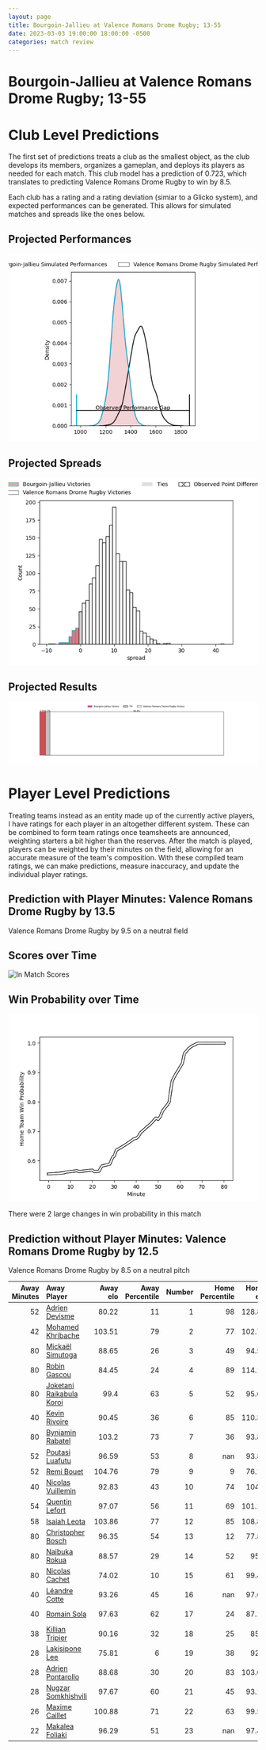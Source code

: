 ```yaml
---  
layout: page  
title: Bourgoin-Jallieu at Valence Romans Drome Rugby; 13-55  
date: 2023-03-03 19:00:00 18:00:00 -0500  
categories: match review  
---
```

# Bourgoin-Jallieu at Valence Romans Drome Rugby; 13-55

# Club Level Predictions


The first set of predictions treats a club as the smallest object, as the club develops its members, organizes a gameplan, and deploys its players as needed for each match. This club model has a prediction of 0.723, which translates to predicting Valence Romans Drome Rugby to win by 8.5.

Each club has a rating and a rating deviation (simiar to a Glicko system), and expected performances can be generated. This allows for simulated matches and spreads like the ones below.
## Projected Performances


![Projected Performances](plots/performances_2023-03-03-ValenceRomansDromeRugby-Bourgoin-Jallieu.png)
## Projected Spreads


![Projected Spreads](plots/spreads_2023-03-03-ValenceRomansDromeRugby-Bourgoin-Jallieu.png)
## Projected Results


![Projected Results](plots/resultbar_2023-03-03-ValenceRomansDromeRugby-Bourgoin-Jallieu.png)
# Player Level Predictions


Treating teams instead as an entity made up of the currently active players, I have ratings for each player in an altogether different system. These can be combined to form team ratings once teamsheets are announced, weighting starters a bit higher than the reserves. After the match is played, players can be weighted by their minutes on the field, allowing for an accurate measure of the team's composition. With these compiled team ratings, we can make predictions, measure inaccuracy, and update the individual player ratings.
## Prediction with Player Minutes: Valence Romans Drome Rugby by 13.5


Valence Romans Drome Rugby by 9.5 on a neutral field
## Scores over Time


![In Match Scores](plots/recap_scores_2023-03-03-ValenceRomansDromeRugby-Bourgoin-Jallieu.png)
## Win Probability over Time


![In Match Predictions](plots/recap_prob_2023-03-03-ValenceRomansDromeRugby-Bourgoin-Jallieu.png)

There were 2 large changes in win probability in this match
## Prediction without Player Minutes: Valence Romans Drome Rugby by 12.5


Valence Romans Drome Rugby by 8.5 on a neutral pitch



|   Away Minutes | Away Player                                                                    |   Away elo |   Away Percentile |   Number |   Home Percentile |   Home elo | Home Player                                                                |   Home Minutes |
|---------------:|:-------------------------------------------------------------------------------|-----------:|------------------:|---------:|------------------:|-----------:|:---------------------------------------------------------------------------|---------------:|
|             52 | [Adrien Devisme](..//playerfiles//AdrienDevisme_cleaned.md)                    |      80.22 |                11 |        1 |                98 |     128.82 | [Sami Zouhair](..//playerfiles//SamiZouhair_cleaned.md)                    |             50 |
|             42 | [Mohamed Khribache](..//playerfiles//MohamedKhribache_cleaned.md)              |     103.51 |                79 |        2 |                77 |     102.74 | [Dorian Marco Pena](..//playerfiles//DorianMarcoPena_cleaned.md)           |             57 |
|             80 | [Mickaël Simutoga](..//playerfiles//MickaëlSimutoga_cleaned.md)                |      88.65 |                26 |        3 |                49 |      94.52 | [John Henry Fincham](..//playerfiles//JohnHenryFincham_cleaned.md)         |             46 |
|             80 | [Robin Gascou](..//playerfiles//RobinGascou_cleaned.md)                        |      84.45 |                24 |        4 |                89 |     114.14 | [Darrell Dyer](..//playerfiles//DarrellDyer_cleaned.md)                    |             80 |
|             80 | [Joketani Raikabula Koroi](..//playerfiles//JoketaniRaikabulaKoroi_cleaned.md) |      99.4  |                63 |        5 |                52 |      95.69 | [Florian Goumat](..//playerfiles//FlorianGoumat_cleaned.md)                |             59 |
|             40 | [Kevin Rivoire](..//playerfiles//KevinRivoire_cleaned.md)                      |      90.45 |                36 |        6 |                85 |     110.31 | [Alexis Armary](..//playerfiles//AlexisArmary_cleaned.md)                  |             80 |
|             80 | [Bynjamin Rabatel](..//playerfiles//BynjaminRabatel_cleaned.md)                |     103.2  |                73 |        7 |                36 |      93.87 | [Sven Bernat Girlando](..//playerfiles//SvenBernatGirlando_cleaned.md)     |             80 |
|             52 | [Poutasi Luafutu](..//playerfiles//PoutasiLuafutu_cleaned.md)                  |      96.59 |                53 |        8 |               nan |      93.89 | [Ioane Iashagashvili](..//playerfiles//IoaneIashagashvili_cleaned.md)      |             46 |
|             52 | [Remi Bouet](..//playerfiles//RemiBouet_cleaned.md)                            |     104.76 |                79 |        9 |                 9 |      76.13 | [Tim Menzel](..//playerfiles//TimMenzel_cleaned.md)                        |             64 |
|             40 | [Nicolas Vuillemin](..//playerfiles//NicolasVuillemin_cleaned.md)              |      92.83 |                43 |       10 |                74 |     104.1  | [Joris Moura](..//playerfiles//JorisMoura_cleaned.md)                      |             80 |
|             54 | [Quentin Lefort](..//playerfiles//QuentinLefort_cleaned.md)                    |      97.07 |                56 |       11 |                69 |     101.12 | [Mason Emerson](..//playerfiles//MasonEmerson_cleaned.md)                  |             80 |
|             58 | [Isaiah Leota](..//playerfiles//IsaiahLeota_cleaned.md)                        |     103.86 |                77 |       12 |                85 |     108.83 | [Ben Neiceru](..//playerfiles//BenNeiceru_cleaned.md)                      |             80 |
|             80 | [Christopher Bosch](..//playerfiles//ChristopherBosch_cleaned.md)              |      96.35 |                54 |       13 |                12 |      77.85 | [Anatole Pauvert](..//playerfiles//AnatolePauvert_cleaned.md)              |             50 |
|             80 | [Naibuka Rokua](..//playerfiles//NaibukaRokua_cleaned.md)                      |      88.57 |                29 |       14 |                52 |      95.6  | [Adam Vargas](..//playerfiles//AdamVargas_cleaned.md)                      |             80 |
|             80 | [Nicolas Cachet](..//playerfiles//NicolasCachet_cleaned.md)                    |      74.02 |                10 |       15 |                61 |      99.47 | [Quentin Gobet](..//playerfiles//QuentinGobet_cleaned.md)                  |             59 |
|             40 | [Léandre Cotte](..//playerfiles//LéandreCotte_cleaned.md)                      |      93.26 |                45 |       16 |               nan |      97.66 | [Kevin Goze](..//playerfiles//KevinGoze_cleaned.md)                        |             34 |
|             40 | [Romain Sola](..//playerfiles//RomainSola_cleaned.md)                          |      97.63 |                62 |       17 |                24 |      87.14 | [Matthew Gicquel](..//playerfiles//MatthewGicquel_cleaned.md)              |             34 |
|             38 | [Killian Tripier](..//playerfiles//KillianTripier_cleaned.md)                  |      90.16 |                32 |       18 |                25 |      85.7  | [Andrea Pontanier](..//playerfiles//AndreaPontanier_cleaned.md)            |             30 |
|             28 | [Lakisipone Lee](..//playerfiles//LakisiponeLee_cleaned.md)                    |      75.81 |                 6 |       19 |                38 |      92.7  | [Akuila Joeli Tabualevu](..//playerfiles//AkuilaJoeliTabualevu_cleaned.md) |             30 |
|             28 | [Adrien Pontarollo](..//playerfiles//AdrienPontarollo_cleaned.md)              |      88.68 |                30 |       20 |                83 |     103.69 | [Yanis Gimenez](..//playerfiles//YanisGimenez_cleaned.md)                  |             23 |
|             28 | [Nugzar Somkhishvili](..//playerfiles//NugzarSomkhishvili_cleaned.md)          |      97.67 |                60 |       21 |                45 |      93.18 | [François Uys](..//playerfiles//FrançoisUys_cleaned.md)                    |             21 |
|             26 | [Maxime Caillet](..//playerfiles//MaximeCaillet_cleaned.md)                    |     100.88 |                71 |       22 |                63 |      99.56 | [Lucas Méret](..//playerfiles//LucasMéret_cleaned.md)                      |             21 |
|             22 | [Makalea Foliaki](..//playerfiles//MakaleaFoliaki_cleaned.md)                  |      96.29 |                51 |       23 |               nan |      97.45 | [Mickael Thébault](..//playerfiles//MickaelThébault_cleaned.md)            |             16 |

